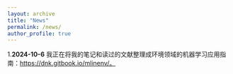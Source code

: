 ```yaml
---
layout: archive
title: "News"
permalink: /news/
author_profile: true
---
```



1.**2024-10-6** 我正在将我的笔记和读过的文献整理成环境领域的机器学习应用指南：https://dnk.gitbook.io/mlinenv/。
